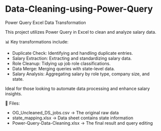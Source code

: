 # Data-Cleaning-using-Power-Query
Power Query Excel Data Transformation

This project utilizes Power Query in Excel to clean and analyze salary data.


📊 Key transformations include:


- Duplicate Check: Identifying and handling duplicate entries.
- Salary Extraction: Extracting and standardizing salary data.
- Role Cleanup: Tidying up job role classifications.
- Data Merge: Merging queries with state-level data.
- Salary Analysis: Aggregating salary by role type, company size, and state.

Ideal for those looking to automate data processing and enhance salary insights.


📂 Files:

- OG_Uncleaned_DS_jobs.csv → The original raw data
- state_mapping.xlsx → Data sheet contains state information
- Power-Query-Data-Cleaning.xlsx → The final result and query editing
